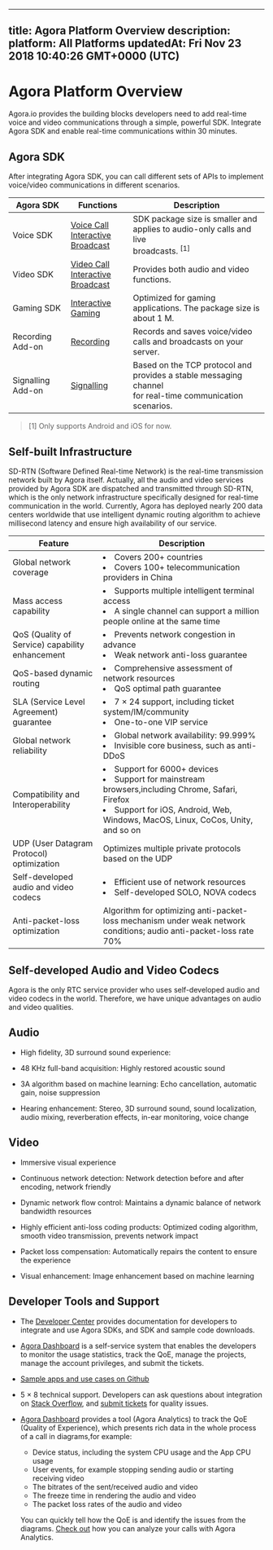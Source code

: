 
---
title: Agora Platform Overview
description: 
platform: All Platforms
updatedAt: Fri Nov 23 2018 10:40:26 GMT+0000 (UTC)
---
# Agora Platform Overview
Agora.io provides the building blocks developers need to add real-time voice and video communications through a simple, powerful SDK. Integrate Agora SDK and enable real-time communications within 30 minutes.

## Agora SDK

After integrating Agora SDK, you can call different sets of APIs to implement voice/video communications in different scenarios. 

| Agora SDK  | Functions                   | Description                                                  |
| ---------- | ------------------------------------ | ------------------------------------------------------------ |
| Voice SDK  | [Voice Call](../../en/Voice/product_voice.md) <br>[Interactive Broadcast](../../en/Interactive%20Broadcast/product_live.md) | SDK package size is smaller and applies to audio-only calls and live <br>broadcasts. <sup>[1]</sup> |
| Video SDK  | [Video Call](../../en/Video/product_video.md) <br>[Interactive Broadcast](../../en/Interactive%20Broadcast/product_live.md) | Provides both audio and video functions. |
| Gaming SDK | [Interactive Gaming](../../cn/Interactive%20Gaming/product_gaming.md)                   | Optimized for gaming applications. The package size is about 1 M. |
| Recording Add-on  | [Recording](../../en/Recording/product_recording.md)                     | Records and saves voice/video calls and broadcasts on your server. |
| Signalling Add-on | [Signalling](../../en/Signaling/product_signaling.md)                    | Based on the TCP protocol and provides a stable messaging channel <br>for real-time communication scenarios. |

> [1] Only supports Android and iOS for now.

## Self-built Infrastructure

SD-RTN (Software Defined Real-time Network) is the real-time transmission network built by Agora itself. Actually, all the audio and video services provided by Agora SDK are dispatched and transmitted through SD-RTN, which is the only network infrastructure specifically designed for real-time communication in the world.
Currently, Agora has deployed nearly 200 data centers worldwide that use intelligent dynamic routing algorithm to achieve millisecond latency and ensure high availability of our service.

| Feature                                         | Description                                                  |
| ----------------------------------------------- | ------------------------------------------------------------ |
| Global network coverage                         | <li>Covers 200+ countries<li>Covers 100+ telecommunication providers in China |
| Mass access capability                          | <li>Supports multiple intelligent terminal access<li>A single channel can support a million people online at the same time |
| QoS (Quality of Service) capability enhancement | <li>Prevents network congestion in advance<li>Weak network anti-loss guarantee |
| QoS-based dynamic routing                       | <li>Comprehensive assessment of network resources<li>QoS optimal path guarantee |
| SLA (Service Level Agreement) guarantee         | <li>7 &times; 24 support, including ticket system/IM/community<li>One-to-one VIP service |
| Global network reliability                      | <li>Global network availability: 99.999%<li>Invisible core business, such as anti-DDoS |
| Compatibility and Interoperability              | <li>Support for 6000+ devices <li> Support for mainstream browsers,including Chrome, Safari, Firefox<li>Support for iOS, Android, Web, Windows, MacOS, Linux, CoCos, Unity, and so on |
| UDP (User Datagram Protocol) optimization       | Optimizes multiple private protocols based on the UDP        |
| Self-developed audio and video codecs           | <li>Efficient use of network resources<li>Self-developed SOLO, NOVA codecs |
| Anti-packet-loss optimization                   | Algorithm for optimizing anti-packet-loss mechanism under weak network conditions; audio anti-packet-loss rate 70% |

## Self-developed Audio and Video Codecs

Agora is the only RTC service provider who uses self-developed audio and video codecs in the world. Therefore, we have unique advantages on audio and video qualities.

## Audio

- High fidelity, 3D surround sound experience:

- 48 KHz full-band acquisition: Highly restored acoustic sound
- 3A algorithm based on machine learning: Echo cancellation, automatic gain, noise suppression
- Hearing enhancement: Stereo, 3D surround sound, sound localization, audio mixing, reverberation effects, in-ear monitoring, voice change

## Video

- Immersive visual experience

- Continuous network detection: Network detection before and after encoding, network friendly
- Dynamic network flow control: Maintains a dynamic balance of network bandwidth resources
- Highly efficient anti-loss coding products: Optimized coding algorithm, smooth video transmission, prevents network impact
- Packet loss compensation: Automatically repairs the content to ensure the experience
- Visual enhancement: Image enhancement based on machine learning

## Developer Tools and Support

- The [Developer Center](https://docs.agora.io/en) provides documentation for developers to integrate and use Agora SDKs, and SDK and sample code downloads.
- [Agora Dashboard](https://dashboard.agora.io/) is a self-service system that enables the developers to monitor the usage statistics, track the QoE, manage the projects, manage the account privileges, and submit the tickets.
- [Sample apps and use cases on Github](https://github.com/AgoraIO)
- 5 &times; 8 technical support. Developers can ask questions about integration on [Stack Overflow](https://stackoverflow.com/questions/tagged/agora.io), and [submit tickets](https://dashboard.agora.io/show-ticket-submission) for quality issues.
- [Agora Dashboard](https://docs.agora.io/en/Agora%20Platform/%3Chttps://dashboard.agora.io/%3E) provides a tool (Agora Analytics) to track the QoE (Quality of Experience), which presents rich data in the whole process of a call in diagrams,for example:

  - Device status, including the system CPU usage and the App CPU usage
  - User events, for example stopping sending audio or starting receiving video
  - The bitrates of the sent/received audio and video
  - The freeze time in rendering the audio and video
  - The packet loss rates of the audio and video

  You can quickly tell how the QoE is and identify the issues from the diagrams. [Check out](https://dashboard.agora.io/analytics/call/tutorial) how you can analyze your calls with Agora Analytics.
